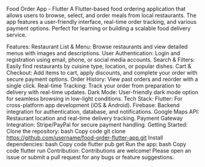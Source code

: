 Food Order App - Flutter
A Flutter-based food ordering application that allows users to browse, select, and order meals from local restaurants. The app features a user-friendly interface, real-time order tracking, and various payment options. Perfect for learning or building a scalable food delivery service.

Features:
Restaurant List & Menu: Browse restaurants and view detailed menus with images and descriptions.
User Authentication: Login and registration using email, phone, or social media accounts.
Search & Filters: Easily find restaurants by cuisine type, location, or popular dishes.
Cart & Checkout: Add items to cart, apply discounts, and complete your order with secure payment options.
Order History: View past orders and reorder with a single click.
Real-time Tracking: Track your order from preparation to delivery with real-time updates.
Dark Mode: User-friendly dark mode option for seamless browsing in low-light conditions.
Tech Stack:
Flutter: For cross-platform app development (iOS & Android).
Firebase: Backend integration for authentication, database, and notifications.
Google Maps API: Restaurant location and real-time delivery tracking.
Payment Gateway Integration: Stripe/PayPal for secure payment handling.
Getting Started:
Clone the repository:
bash
Copy code
git clone https://github.com/username/food-order-flutter-app.git
Install dependencies:
bash
Copy code
flutter pub get
Run the app:
bash
Copy code
flutter run
Contribution:
Contributions are welcome! Please open an issue or submit a pull request for any bugs or feature suggestions.
